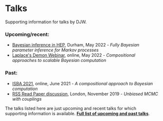 # Talks

Supporting information for talks by DJW.

### Upcoming/recent:

* [Bayesian inference in HEP](2022-bayes-hep), Durham, May 2022 - *Fully Bayesian parameter inference for Markov processes*
* [Laplace's Demon Webinar](2022-ld/Readme.md), online, May 2022 - *Compositional approaches to scalable Bayesian computation*

### Past:

* [ISBA 2021](https://github.com/darrenjw/isba2021), online, June 2021 - *A compositional approach to Bayesian computation*
* [RSS Read Paper discussion](https://github.com/darrenjw/unbiased-mcmc), London, November 2019 - *Unbiased MCMC with couplings*

The talks listed here are just upcoming and recent talks for which supporting information is available. **[Full list of upcoming and past talks](https://darrenjw.github.io/work/research/talks/)**.





